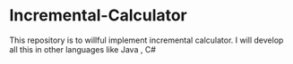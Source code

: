 # Incremental-Calculator
This repository is to willful implement incremental calculator. I will develop all this in other languages like Java , C#

